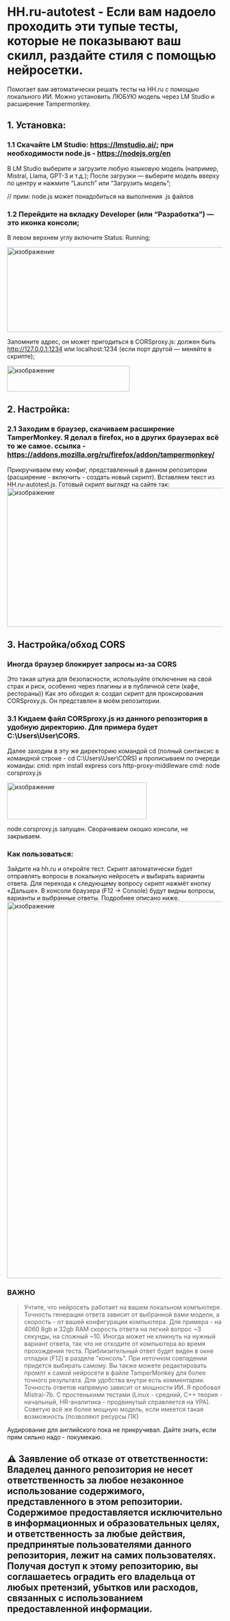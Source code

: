# HH.ru-autotest - Если вам надоело проходить эти тупые тесты, которые не показывают ваш скилл, раздайте стиля с помощью нейросетки.

Помогает вам автоматически решать тесты на HH.ru с помощью локального ИИ.
Можно установить ЛЮБУЮ модель через LM Studio и расширение Tampermonkey.




## 1. Установка:

### 1.1 Скачайте LM Studio: https://lmstudio.ai/; при необходимости node.js - https://nodejs.org/en
В LM Studio выберите и загрузите любую языковую модель (например, Mistral, Llama, GPT-3 и т.д.);
После загрузки — выберите модель вверху по центру и нажмите “Launch” или “Загрузить модель”;



// прим: node.js может понадобиться на выполнения .js файлов

### 1.2 Перейдите на вкладку Developer (или “Разработка”) — это иконка консоли;
В левом верхнем углу включите Status: Running; 

<img width="574" height="198" alt="изображение" src="https://github.com/user-attachments/assets/9fc770b2-29ed-47a7-82ee-47074b9a5b48" />

Запомните адрес, он может пригодиться в CORSproxy.js: должен быть http://127.0.0.1:1234 или localhost:1234 (если порт другой — меняйте в скрипте); 


<img width="286" height="60" alt="изображение" src="https://github.com/user-attachments/assets/b40c8769-d990-49ac-9586-d6598fb430c0" />

## 2. Настройка:

### 2.1 Заходим в браузер, скачиваем расширение TamperMonkey. Я делал в firefox, но в других браузерах всё то же самое. ссылка - https://addons.mozilla.org/ru/firefox/addon/tampermonkey/
Прикручиваем ему конфиг, представленный в данном репозитории (расширение - включить - создать новый скрипт). Вставляем текст из HH.ru-autotest.js. Готовый скрипт выглядт на сайте так:
<img width="1869" height="324" alt="изображение" src="https://github.com/user-attachments/assets/5a57a615-a14f-4f1c-b94c-eb30d680ae3a" />

## 3. Настройка/обход CORS

### Иногда браузер блокирует запросы из-за CORS
Это такая штука для безопасности, используйте отключение на свой страх и риск, особенно через плагины и в публичной сети (кафе, рестораны))
Как это обходил я: создал скрипт для проксирования CORSproxy.js. Он представлен в моём репозитории.

### 3.1 Кидаем файл CORSproxy.js из данного репозитория в удобную директорию. Для примера будет C:\Users\User\CORS.
Далее заходим в эту же директорию командой cd (полный синтаксис в командной строке - cd C:\Users\User\CORS) и прописываем по очереди команды:
cmd: npm install express cors http-proxy-middleware
cmd: node corsproxy.js

<img width="326" height="86" alt="изображение" src="https://github.com/user-attachments/assets/2a569bcb-38de-47bc-89bb-425e50549d49" />

node.corsproxy.js запущен. Сворачиваем окошко консоли, не закрываем.


### Как пользоваться:
Зайдите на hh.ru и откройте тест.
Скрипт автоматически будет отправлять вопросы в локальную нейросеть и выбирать варианты ответа.
Для перехода к следующему вопросу скрипт нажмёт кнопку «Дальше».
В консоли браузера (F12 → Console) будут видны вопросы, варианты и выбранные ответы. Подробнее описано ниже.
<img width="1898" height="879" alt="изображение" src="https://github.com/user-attachments/assets/220c388f-11fc-4fda-86c6-f647ed7694df" />



### ВАЖНО
> Учтите, что нейросеть работает на вашем локальном компьютере. Точность генерации ответа зависит от выбранной вами модели, а скорость - от вашей конфигурации компьютера. Для примера - на 4060 8gb и 32gb RAM скорость ответа на легкий вопрос ~3 секунды, на сложный ~10.
> Иногда может не кликнуть на нужный вариант ответа, так что не отходите от компьютера во время прохождения теста. Приблизительный ответ будет виден в окне отладки (F12) в разделе "консоль". При неточном совпадении придется выбирать самому. Вы также можете редактировать промпт к самой нейросети в файле TamperMonkey для более точного результата. Для удобства внутри есть комментарии. Точность ответов напрямую зависит от мощности ИИ. Я пробовал Mistrai-7b. С простенькими тестами (Linux - средний, C++ теория - начальный, HR-аналитика - продвинутый справляется на УРА). Советую всё же более мощную модель, если имеется такая возможность (позволяют ресурсы ПК)


Аудирование для английского пока не прикручивал. Дайте знать, если прям сильно надо - покумекаю.

## ⚠️ Заявление об отказе от ответственности: Владелец данного репозитория не несет ответственность за любое незаконное использование содержимого, представленного в этом репозитории. Содержимое предоставляется исключительно в информационных и образовательных целях, и ответственность за любые действия, предпринятые пользователями данного репозитория, лежит на самих пользователях. Получая доступ к этому репозиторию, вы соглашаетесь оградить его владельца от любых претензий, убытков или расходов, связанных с использованием предоставленной информации.
